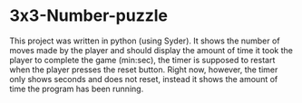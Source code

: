 # 3x3-Number-puzzle
This project was written in python (using Syder). It shows the number of moves made by the player and should display the amount of time it took the player to 
complete the game (min:sec), the timer is supposed to restart when the player presses the reset button. Right now, however, the timer only shows seconds and 
does not reset, instead it shows the amount of time the program has been running.
